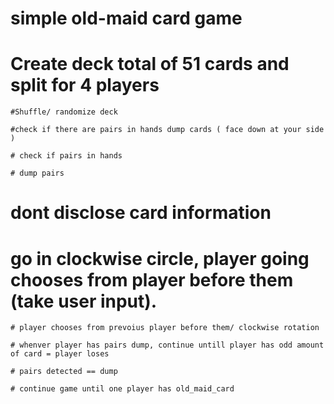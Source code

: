 # simple old-maid card game
# Create deck total of  51 cards and split for 4 players

    #Shuffle/ randomize deck

    #check if there are pairs in hands dump cards ( face down at your side )

    # check if pairs in hands 

    # dump pairs 

# dont disclose card information





# go in clockwise circle, player going chooses from player before them (take user input).

    # player chooses from prevoius player before them/ clockwise rotation

    # whenver player has pairs dump, continue untill player has odd amount of card = player loses

    # pairs detected == dump 

    # continue game until one player has old_maid_card 